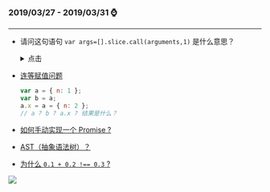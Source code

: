 ### **2019/03/27 - 2019/03/31** :watch:

---

- 请问这句语句 `var args=[].slice.call(arguments,1)` 是什么意思？

  <details>
  <summary>点击</summary>

  先看原函数：

  ```js
  function a() {
    var args = [].slice.call(arguments, 1);
    console.log(args);
  }

  a('haha', 1, 2, 3, 4, 5); // log出[1, 2, 3, 4, 5]
  a('run', '-g', '-b'); // log出['-g', '-b']
  ```

  1. 首先，函数 call() 方法，第一个参数改变函数的 this 指向，后面剩余参数传入原函数 slice 中
  2. arguments 是什么？
     > arguments 是函数中的一个类数组的参数集合对象
     > 如： `{'0': 'haha', '1': 1, '2': 2}`
  3. slice 为数组可从已有的数组中返回选定的元素。
     > 此题为从 index = 1 往后
  4. 综上，这句语句的作用是——**将函数中的实参值转化成数组**

  </details>

- [连等赋值问题](../javascript/连等赋值问题.md)

  ```js
  var a = { n: 1 };
  var b = a;
  a.x = a = { n: 2 };
  // a ? b ? a.x ? 结果是什么？
  ```

- [如何手动实现一个 Promise ?](../es6/如何手动实现一个Promise.md)

- [AST（抽象语法树）？](../javascript/AST抽象语法树.md)

* [为什么 `0.1 + 0.2 !== 0.3` ?](../javascript/IEEE-754精度问题.md)

![](https://raw.githubusercontent.com/zxpsuper/daily-question/master/image/fork_and_star.jpg)
